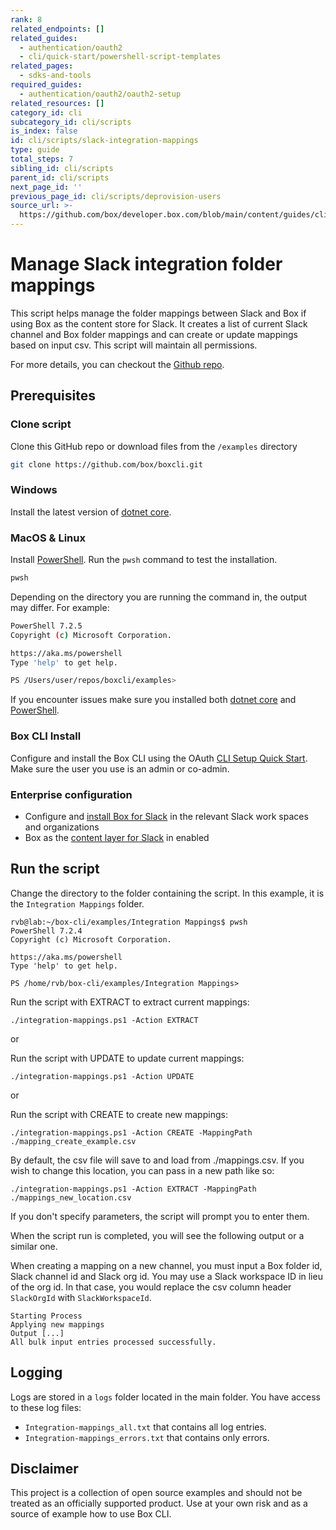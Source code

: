 ```yaml
---
rank: 8
related_endpoints: []
related_guides:
  - authentication/oauth2
  - cli/quick-start/powershell-script-templates
related_pages:
  - sdks-and-tools
required_guides:
  - authentication/oauth2/oauth2-setup
related_resources: []
category_id: cli
subcategory_id: cli/scripts
is_index: false
id: cli/scripts/slack-integration-mappings
type: guide
total_steps: 7
sibling_id: cli/scripts
parent_id: cli/scripts
next_page_id: ''
previous_page_id: cli/scripts/deprovision-users
source_url: >-
  https://github.com/box/developer.box.com/blob/main/content/guides/cli/scripts/slack-integration-mappings.md
---
```

# Manage Slack integration folder mappings

This script helps manage the folder mappings between Slack and Box if using Box
as the content store for Slack. It creates a list of current Slack channel and
Box folder mappings and can create or update mappings based on input csv. This
script will maintain all permissions.

For more details, you can checkout the [Github repo][1].

## Prerequisites

### Clone script

Clone this GitHub repo or download files from the `/examples` directory

```bash
git clone https://github.com/box/boxcli.git
```

### Windows

Install the latest version of [dotnet core](https://dotnet.microsoft.com/download).

### MacOS & Linux

Install [PowerShell][pwsh]. Run the `pwsh` command to test the installation.

```bash
pwsh
```

Depending on the directory you are
running the command in, the output may differ.
For example:

```bash
PowerShell 7.2.5
Copyright (c) Microsoft Corporation.

https://aka.ms/powershell
Type 'help' to get help.

PS /Users/user/repos/boxcli/examples>
```

<message>

If you encounter issues make sure you installed both
[dotnet core](https://dotnet.microsoft.com/download) and
[PowerShell][pwsh].

</message>

### Box CLI Install

Configure and install the Box CLI using the OAuth [CLI Setup Quick Start][oauth-guide]. Make sure the user you use is an admin or co-admin.

### Enterprise configuration

* Configure and [install Box for Slack][install-slack] in the relevant Slack work spaces and organizations
* Box as the [content layer for Slack][content-layer] in enabled

## Run the script

Change the directory to the folder containing the script. In this example, it is the `Integration Mappings` folder.

```pwsh
rvb@lab:~/box-cli/examples/Integration Mappings$ pwsh
PowerShell 7.2.4
Copyright (c) Microsoft Corporation.

https://aka.ms/powershell
Type 'help' to get help.

PS /home/rvb/box-cli/examples/Integration Mappings>
```

Run the script with EXTRACT to extract current mappings:

```pwsh
./integration-mappings.ps1 -Action EXTRACT
```

or

Run the script with UPDATE to update current mappings:

```pwsh
./integration-mappings.ps1 -Action UPDATE
```

or

Run the script with CREATE to create new mappings:

```pwsh
./integration-mappings.ps1 -Action CREATE -MappingPath ./mapping_create_example.csv
```

By default, the csv file will save to and load from ./mappings.csv. If you wish to change this location, you can pass in a new path like so:

```pwsh
./integration-mappings.ps1 -Action EXTRACT -MappingPath ./mappings_new_location.csv
```

If you don't specify parameters, the script will prompt you to enter them.

When the script run is completed, you will see the following
output or a similar one.

When creating a mapping on a new channel, you must input a Box folder id, Slack channel id and Slack org id. You may use a Slack workspace ID in lieu of the org id. In that case, you would replace the csv column header `SlackOrgId` with `SlackWorkspaceId`.

```pwsh
Starting Process
Applying new mappings
Output [...]
All bulk input entries processed successfully.
```

## Logging

Logs are stored in a `logs` folder located in the main folder. You have access to these log files:

* `Integration-mappings_all.txt` that contains all log entries.
* `Integration-mappings_errors.txt` that contains only errors.

## Disclaimer

This project is a collection of open source examples and should not be treated as an officially supported product. Use at your own risk and as a source of example how to use Box CLI.

[pwsh]: https://docs.microsoft.com/en-us/powershell/scripting/install/installing-powershell?view=powershell-7.2
[oauth-guide]: g://cli/quick-start
[install-slack]: https://support.box.com/hc/en-us/articles/360044195313-Installing-and-Using-the-Box-for-Slack-Integration
[content-layer]: https://support.box.com/hc/en-us/articles/4415585987859-Box-as-the-Content-Layer-for-Slack
[1]: https://github.com/box/boxcli/tree/main/examples/Integration%20Mappings